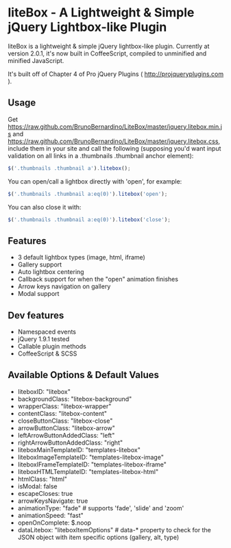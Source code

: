 # liteBox - A Lightweight & Simple jQuery Lightbox-like Plugin

liteBox is a lightweight & simple jQuery lightbox-like plugin. Currently at version 2.0.1, it's now built in CoffeeScript, compiled to unminified and minified JavaScript.

It's built off of Chapter 4 of Pro jQuery Plugins ( http://projqueryplugins.com ).

## Usage

Get https://raw.github.com/BrunoBernardino/LiteBox/master/jquery.litebox.min.js and https://raw.github.com/BrunoBernardino/LiteBox/master/jquery.litebox.css, include them in your site and call the following (supposing you'd want input validation on all links in a .thumbnails .thumbnail anchor element):

```javascript
$('.thumbnails .thumbnail a').litebox();
```

You can open/call a lightbox directly with 'open', for example:

```javascript
$('.thumbnails .thumbnail a:eq(0)').litebox('open');
```

You can also close it with:

```javascript
$('.thumbnails .thumbnail a:eq(0)').litebox('close');
```

## Features

* 3 default lightbox types (image, html, iframe)
* Gallery support
* Auto lightbox centering
* Callback support for when the "open" animation finishes
* Arrow keys navigation on gallery
* Modal support

## Dev features

* Namespaced events
* jQuery 1.9.1 tested
* Callable plugin methods
* CoffeeScript & SCSS

## Available Options & Default Values

* liteboxID: "litebox"
* backgroundClass: "litebox-background"
* wrapperClass: "litebox-wrapper"
* contentClass: "litebox-content"
* closeButtonClass: "litebox-close"
* arrowButtonClass: "litebox-arrow"
* leftArrowButtonAddedClass: "left"
* rightArrowButtonAddedClass: "right"
* liteboxMainTemplateID: "templates-litebox"
* liteboxImageTemplateID: "templates-litebox-image"
* liteboxIFrameTemplateID: "templates-litebox-iframe"
* liteboxHTMLTemplateID: "templates-litebox-html"
* htmlClass: "html"
* isModal: false
* escapeCloses: true
* arrowKeysNavigate: true
* animationType: "fade" # supports 'fade', 'slide' and 'zoom'
* animationSpeed: "fast"
* openOnComplete: $.noop
* dataLitebox: "liteboxItemOptions" # data-* property to check for the JSON object with item specific options (gallery, alt, type)